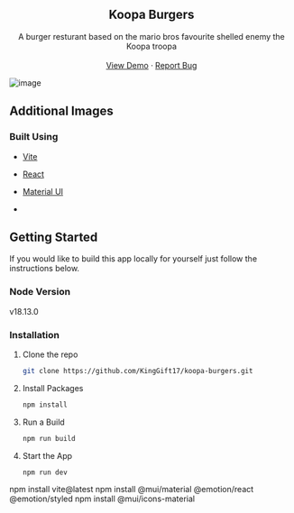 




<h2 align="center">Koopa Burgers</h2>

  <p align="center">
    A burger resturant based on the mario bros favourite shelled enemy the Koopa troopa
    <br />
    <br />
    <a href="https://koopa-burgers.vercel.app">View Demo</a>
    ·
    <a href="https://github.com/github_username/KingGift17">Report Bug</a>
  </p>
</div>


![image](https://github.com/KingGift17/koopa-burgers/assets/47861826/18b2b77c-fa58-4500-99b6-2b0360db5edf)

## Additional Images



### Built Using

* [Vite](https://vitejs.dev/)
* [React](https://react.dev/)
* [Material UI](https://mui.com/)

* <!-- GETTING STARTED -->
## Getting Started

If you would like to build this app locally for yourself just follow the instructions below.

### Node Version

v18.13.0

### Installation
1. Clone the repo

    ```bash
    git clone https://github.com/KingGift17/koopa-burgers.git
    ```

2. Install Packages

    ```bash
    npm install
    ```
    
3. Run a Build

    ```bash
    npm run build
    ```

4. Start the App

    ```bash
    npm run dev
    ```
  npm install vite@latest
  npm install @mui/material @emotion/react @emotion/styled
  npm install @mui/icons-material

